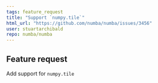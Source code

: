 ```yaml
---
tags: feature_request
title: "Support `numpy.tile`"
html_url: "https://github.com/numba/numba/issues/3456"
user: stuartarchibald
repo: numba/numba
---
```


<!--

Thanks for opening an issue! To help the Numba team handle your information
efficiently, please first ensure that there is no other issue present that
already describes the issue you have
(search at https://github.com/numba/numba/issues?&q=is%3Aissue).

For more general "how do I do X?" type questions, please speak to us in real
time on https://gitter.im/numba/numba or post to the Numba mailing list
https://groups.google.com/a/continuum.io/forum/#!forum/numba-users.

-->

## Feature request

Add support for `numpy.tile`
<!--

Please include details of the feature you would like to see, why you would
like to see it/the use case

-->
